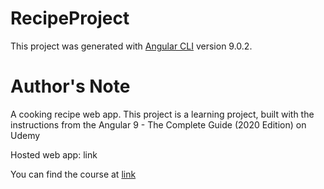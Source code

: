 # RecipeProject

This project was generated with [Angular CLI](https://github.com/angular/angular-cli) version 9.0.2.

# Author's Note

A cooking recipe web app. This project is a learning project, built with the instructions from the Angular 9 - The Complete Guide (2020 Edition) on Udemy

Hosted web app: link

You can find the course at [link](https://www.udemy.com/course/the-complete-guide-to-angular-2/)